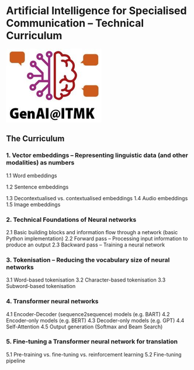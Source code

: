 # Artificial Intelligence for Specialised Communication – Technical Curriculum
<img src = "https://github.com/ITMK/AI_Literacy/blob/main/images/GenAI_ITMK.jpg?raw=true">

## The Curriculum

### 1. Vector embeddings – Representing linguistic data (and other modalities) as numbers
   1.1 Word embeddings
   
   1.2 Sentence embeddings
   
   1.3 Decontextualised vs. contextualised embeddings
   1.4 Audio embeddings
   1.5 Image embeddings

### 2. Technical Foundations of Neural networks
   2.1 Basic building blocks and information flow through a network (basic Python implementation)
   2.2 Forward pass – Processing input information to produce an output
   2.3 Backward pass – Training a neural network

### 3. Tokenisation – Reducing the vocabulary size of neural networks
   3.1 Word-based tokenisation
   3.2 Character-based tokenisation
   3.3 Subword-based tokenisation

### 4. Transformer neural networks
   4.1 Encoder-Decoder (sequence2sequence) models (e.g. BART)
   4.2 Encoder-only models (e.g. BERT)
   4.3 Decoder-only models (e.g. GPT)
   4.4 Self-Attention
   4.5 Output generation (Softmax and Beam Search)

### 5. Fine-tuning a Transformer neural network for translation
   5.1 Pre-training vs. fine-tuning vs. reinforcement learning
   5.2 Fine-tuning pipeline
